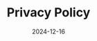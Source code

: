 ---
title: Privacy Policy
date: 2024-12-16
type: landing

sections:
  - block: markdown
    id: short
    content:
      title: Privacy Policy – Overview
      subtitle: How Your Data is Used, in Short
      text: |
        The complete and full legal text of the privacy policy, which is legally authoritative, can be found below.
        
        Here's a summary of what personal data may be collected by using this website and how this data may be used:
        * **Website hosting via GitHub**: The website is hosted via GitHub, using a service called GitHub Pages. You cannot recognize this from the website's domain and web address (URL), because it can be different from the domain and web address of the server technically hosting this website (to learn more, read about DNS, the Domain Name System). GitHub records data in so-called server logs, which includes information such as IP addresses (which can be used to infer location), date and time of page loads, pages accessed, referring sites or pages, page visits (number of times a specific site was visited). GitHub may also collect information about the type of device and web browser used to visit the website (every standard web browser provides this information when visiting a website) and GitHub may collect geolocation information beyond the IP address (e.g. if you allow your browser or mobile device to share this information). GitHub uses this data for various purposes, including improving service performance and security, analyzing the use of their services, personalizing user experience, complying with legal obligations. More information, including your rights, can be found in [GitHub's privacy statement](https://docs.github.com/en/site-policy/privacy-policies/github-general-privacy-statement). You can check out the [GitHub repository for this website](https://github.com/base4nfdi/pid4nfdi/) (note: this link takes you directly to github.com).
        * **GDPR-compliant web analytics via Matomo**: To help us continuously improve our website and understand how people use it, we use a privacy-focused analytics tool called Matomo. Most important, the tool collects basic usage data anonymously, so no personal data is collected (no cookies are used and no full IP addresses are stored). The data collected includes the subpages you visit, how long you stay, and the type of device and web browser you use (every standard web browser provides this information when visiting a website).  If you have the _Do Not Track_ feature enabled in your browser settings, no data is collected by the tool at all. The website uses the Matomo service from – and therefore makes connections to – the University of Bielefeld (uni-bielefeld.de).
        * **Contacting us via our contact form**: If you use our [contact form](/about/contact/) to contact us, the information you entered into the form is sent to a ticket system with which we manage inquiries, very similar to an email which you sent which is then received by the email server of the recipient. The ticket system is operated by the Technical University of Darmstadt.
        * **Third-party services for website functionality**: The website includes content from – and therefore makes connections to – the services Netlify (netlify.com) and JSDelivr (jsdelivr.net) to include JavaScript and CSS libraries used for some features and the design of the website. No cookies of these services are used.
        
        You, the user, have the right to access, correct, and request the deletion of any personal data in accordance with applicable data protection laws. Please refer to the respective sections in the full privacy policy below.

  - block: markdown
    id: bgk
    content:
      title: Privacy Policy – Full Legal Text
      subtitle: Background information
      text: |
        _Caution: As Base4NFDI does not give any binding legal advice, it is recommended to let the privacy policy be checked by the Institution’s responsible data protection officer._

        Privacy policies must be provided by every website according to the law (Art. 12 [GDPR](https://gdpr-info.eu/art-12-gdpr/)/[DSGVO](https://dsgvo-gesetz.de/art-12-dsgvo/)). It must be accessible from every (sub)page of the website. We recommend linking it in the website footer.

        A **privacy policy** is an informative document written for the users of a website (‘data subjects’). It informs about all personal data processing that occurs during the regular use of that website and beyond.
        **Personal data** is information that can be directly or indirectly used to identify a specific person, such as name, address, mail, ID-numbers, photos, location, or IP address (Art. 4(1) [GDPR](https://gdpr-info.eu/art-4-gdpr/)/[DSGVO](https://dsgvo-gesetz.de/art-4-dsgvo/)). There are specific regulations for so-called “special categories of personal data” such as data about religion, political opinions, health, genetics, race (Art. 9 [GDPR](https://gdpr-info.eu/art-9-gdpr/)/[DSGVO](https://dsgvo-gesetz.de/art-9-dsgvo/)). 

        _**A clear, easy-to-read, and accessible privacy policy not only ensures compliance but also fosters trust between the website and the users. Clearly state what 'personal data' includes in the privacy policy to help users understand what type of personal data is processed.**_

        Privacy policies need to be up-to-date, and regularly reviewing privacy policies ensures compliance and protects against potential penalties. Any changes in data processing on a website require adjustments. This may be the case if, e.g.
        - external services processing personal data are added, discontinued or settings are changed
        - a new data protection officer is appointed
        - data processing principles change (e.g. change of data processing purposes)
        - the legal situation changes (e.g. national opening clauses)

        Make sure that the privacy policy only reflects the specific jurisdiction(s) applicable to the website. Relevant law includes the General Data Protection Regulation ([GDPR](https://gdpr-info.eu/)/[DSGVO](https://dsgvo-gesetz.de/)), the Federal Data Protection Act (Bundesdatenschutzgesetz - [BDSG-neu](https://www.gesetze-im-internet.de/bdsg_2018/)), the applicable State Data Protection Laws (Landesdatenschutzgesetz - LDSG) as well as the Telecommunications and Telemedia Data Protection Act (Telekommunikations-Telemedien-Datenschutzgesetz - [TTDSG](https://www.gesetze-im-internet.de/ttdsg/)) and the Digital Service Act (Digitale-Dienste-Gesetz - [DDG](https://www.gesetze-im-internet.de/ddg/BJNR0950B0024.html)). 

        Privacy policy generators usually only cover standard cases and default settings of third party services that need to be adjusted to the specific data processing. Also, using their content often requires a mandatory note with a link to the generator in the privacy policy. It is always a good practice to get the generated policy reviewed by a privacy specialist.
    design:
      columns: '1'


  - block: markdown
    id: policystructure
    content:
      title: Privacy policy content and structure 
      text: |
        Art. 13 and 14 [GDPR](https://gdpr-info.eu/art-13-gdpr/)/[DSGVO](https://dsgvo-gesetz.de/art-13-dsgvo/) determine what information a privacy policy needs to provide.

        Consequently, a privacy policy roughly consists of two parts:
        - **General information sections** informing about data protection along with rights (chap. 3 [GDPR](https://gdpr-info.eu/chapter-3/)/[DSGVO](https://dsgvo-gesetz.de/kapitel-3/)) and contact options the website users (‘data subjects’) have regarding their personal data and its collection on the website.
        - Sections informing about **external data processing** by third parties (one paragraph per service) on the website. These sections are necessary only for services that are integrated into the website. However, there are obligations for the content of these paragraphs, which are explained below. 

        _The privacy policy template comes with an adjustable structure and content as well as examples for paragraphs on external data processing. Please skip third-party processing content and examples if no third-party data processing is involved._

        | **General information, mandatory** | **External data processing by third parties, mandatory only if applicable** |
        |-------|-------|
        | General information on data protection and the related use of the website     | Cookies     |
        | Legal basis and purpose(s) of data processing by the data controller (website operator) & third parties (see Art. 6 [GDPR](https://gdpr-info.eu/art-6-gdpr/)/[DSGVO](https://dsgvo-gesetz.de/art-6-dsgvo/))     | Server log files     |
        | Rights of and contact options for data subjects (e.g. contact details of responsible data controller and data protection officer)      | CMS (e.g. WordPress) / static site generator      |
        | Information that privacy policy is subject to change     | Fonts (e.g. Google Fonts)     |
        | Explanation of terms if necessary  (see Art. 4 [GDPR](https://gdpr-info.eu/art-4-gdpr/)/[DSGVO](https://dsgvo-gesetz.de/art-4-dsgvo/))      | Contact options (e.g. via mail, contact form)      |
        |      | Interactive elements (e.g. comment fields)     |
        |       | Newsletter (incl. CAPTCHA, tracking)      |
        |      | Tracking & Analytics Tools (e.g. Matomo, Google Analytics, Google Adwords)     |
        |       | Maps (e.g. OpenStreetMap, Google Maps)      |
        |      | Plugins and other website extensions (e.g. social media, Open Project)     |
        |       | APIs      |
        |      | Account creation & login     |

        Likewise, **paragraphs on external data processing** must suffice the information requirements stated in Art. 13/14 [GDPR](https://gdpr-info.eu/art-13-gdpr/)/[DSGVO](https://dsgvo-gesetz.de/art-13-dsgvo/) if that information is not given elsewhere in the privacy policy. This typically includes, but is not limited to, the following information:

        - Name (and address) of the service provider
        - Legal basis and purpose of data collection (see Art. 6 [GDPR](https://gdpr-info.eu/art-6-gdpr/)/[DSGVO](https://dsgvo-gesetz.de/art-6-dsgvo/); as purpose e.g. receiving the newsletter)
        - Scope of the processing of personal data
          - Type of data processing (e.g. collection, recording, structuring, storage, adaptation, alteration, retrieval, …)
          - Types of personal data collected (enumeration, e.g. name, address, IP address, …)
          - Data source (if data is not indicated by data subject)
          - Duration and location of data storage/servers (e.g. Germany/EU/other countries)
          - Data recipient
          - If there is any, mention of data processing agreement (dt. Auftragsverarbeitungsvertrag) with the service provider
          - Enumeration and consequences of further integrated data collection as part of the service (e.g. reCAPTCHA, newsletter tracking)
        - Instructions on how to object the collection of personal data (lowest possible effort, e.g. provide a link or checkbox) along with possible consequences/disadvantages for the data subject
        - It is a good practice to use features such as an easy opt-out mechanism for cookies or data deletion to simplify compliance and improve user satisfaction
        - Link to the privacy policy of the service provider for further information

        **_It is recommended by the Data Protection Authorities to use non-technical, user-friendly language and format so users better understand their rights and website privacy practices._**
    design:
      columns: '1'


  - block: markdown
    id: processing
    content:
      title: Data processing principles 
      text: |
        If personal data is collected and processed (e.g. if active indication of personal data is integrated and offered to the website users) the following data processing principles should be kept in mind:

        - **Lawfulness, fairness and transparency** (Art. 5(1a) [GDPR](https://gdpr-info.eu/art-5-gdpr/)/[DSGVO](https://dsgvo-gesetz.de/art-5-dsgvo/))
          - “Personal data shall be processed lawfully, fairly, and in a transparent manner in relation to the data subject”
          - **What that means**: Always make all personal data processing transparent and easy to understand, e.g. in the privacy policy. 
        - **Purpose limitation** (Art. 5(1b) [GDPR](https://gdpr-info.eu/art-5-gdpr/)/[DSGVO](https://dsgvo-gesetz.de/art-5-dsgvo/))
          - “Personal data shall be collected for specified, explicit and legitimate purposes and not further processed in a manner that is incompatible with those purposes; further processing for archiving purposes in the public interest, scientific or historical research purposes or statistical purposes shall, in accordance with Article 89(1), not be considered to be incompatible with the initial purposes”
          - **What that means**: All purposes regarding data processing on the website have to comply with the regulations in Art. 6 [GDPR](https://gdpr-info.eu/art-6-gdpr/)/[DSGVO](https://dsgvo-gesetz.de/art-6-dsgvo/) and need to be specified in the privacy policy. As they are the legal basis for personal data processing, it is required to strictly adhere to them. Special regulations may apply for scientific research purposes (see Art. 89(1) [GDPR](https://gdpr-info.eu/art-89-gdpr/)/[DSGVO](https://dsgvo-gesetz.de/art-89-dsgvo/)).
        - **Data minimisation** (Art. 5(1c) [GDPR](https://gdpr-info.eu/art-5-gdpr/)/[DSGVO}(https://dsgvo-gesetz.de/art-5-dsgvo/))
          - “Personal data shall be adequate, relevant and limited to what is necessary in relation to the purposes for which they are processed”
          - **What that means**: One may only collect a minimum set of data that is necessary to fulfil the respective data processing purpose. The collection of further data requires consent from the data subject.
        - **Accuracy** (Art. 5(1d) [GDPR](https://gdpr-info.eu/art-5-gdpr/)/[DSGVO](https://dsgvo-gesetz.de/art-5-dsgvo/))
          - “Personal data shall be accurate and, where necessary, kept up to date; every reasonable step must be taken to ensure that personal data that are inaccurate, having regard to the purposes for which they are processed, are erased or rectified without delay.”
          - **What that means**: Always keep stored personal data accurate and up-to-date. Inaccurate data needs to be corrected or deleted. 
        - **Storage Limitation** (Art. 5(1e) [GDPR](https://gdpr-info.eu/art-5-gdpr/)/[DSGVO](https://dsgvo-gesetz.de/art-5-dsgvo/))
          - “Personal data shall be kept in a form which permits identification of data subjects for no longer than is necessary for the purposes for which the personal data are processed; personal data may be stored for longer periods insofar as the personal data will be processed solely for archiving purposes in the public interest, scientific or historical research purposes or statistical purposes in accordance with Article 89(1) subject to implementation of the appropriate technical and organisational measures required by this Regulation in order to safeguard the rights and freedoms of the data subject.”
          - **What that means**: Only store personal data as long as necessary to fulfil the processing purpose. Therefore, define and implement time limits for erasure. Statutory storage obligations (‘gesetzliche Aufbewahrungspflichten’) may apply. 
        - **Integrity and confidentiality** (Art. 5(1f) [GDPR](https://gdpr-info.eu/art-5-gdpr/)/[DSGVO](https://dsgvo-gesetz.de/art-5-dsgvo/))
          - “Personal data shall be processed in a manner that ensures appropriate security of the personal data, including protection against unauthorised or unlawful processing and against accidental loss, destruction or damage, using appropriate technical or organisational measures.”
          - **What that means**: Use technical and organisational measures such as encryption, regular security updates and access controls to ensure secure data processing.

        **Additionally, keep the following regulations in mind:**

        - **Rights of the data subject** (chap. 3 [GDPR](https://gdpr-info.eu/chapter-3/)/[DSGVO](https://dsgvo-gesetz.de/kapitel-3/))
          - Data subjects have certain rights regarding their personal data, given in chap. 3 GDPR, that also need to be transparently communicated in the privacy policy or when requesting consent. Data subjects can exercise these rights at any time.
          - **Comment**: When creating a privacy policy, it's important to have a clear process in place from the start for handling requests related to personal data. This includes knowing what data is stored, how it can be accessed, and how it can be deleted. Rather than waiting for a user request, this procedure should be established at the time the privacy policy is written, ensuring everything is ready for action if and when needed. 
        - **Conditions of consent** (Art. 7/8 [GDPR](https://gdpr-info.eu/art-7-gdpr/)/[DSGVO](https://dsgvo-gesetz.de/art-7-dsgvo/))
          - If data subjects are asked for consent to process their personal data, one needs to be able to demonstrate that this consent was given (e.g. in written form). Consent requests must be written in clear and plain language. Consent can be withdrawn by the data subject at any time, and the withdrawal must be as easy as giving consent. Children can give consent from the age of 16.
        - **Processing of special categories of personal data** (Art. 9 [GDPR](https://gdpr-info.eu/art-9-gdpr/)/[DSGVO](https://dsgvo-gesetz.de/art-9-dsgvo/))
          - The processing of personal data revealing racial/ethnic origin, political opinions, religious/philosophical beliefs, or trade union membership, and the processing of genetic data, biometric data for the purpose of uniquely identifying a natural person, data concerning health or data concerning a natural person’s sex life or sexual orientation is only legitimate under certain conditions, given in Art. 9 GDPR. 
        - **Data protection by design and by default** (Art. 25 [GDPR](https://gdpr-info.eu/art-25-gdpr/)/[DSGVO](https://dsgvo-gesetz.de/art-25-dsgvo/))
          - In the technical design, it is required to incorporate GDPR regulations to protect the rights of the data subject accordingly at all times. When asking for data entry or consent, it is required to have user-friendly pre settings only asking for minimum data necessary to fulfil the respective data processing purpose (e.g. “no” as default, single click to deselect all options).
        - **Communication of a personal data breach to the data subject** (Art. 34 [GDPR](https://gdpr-info.eu/art-34-gdpr/)/[DSGVO](https://dsgvo-gesetz.de/art-34-dsgvo/))
          - In case of a personal data breach, respective data subjects need to be notified under certain conditions, described in Art. 34 GDPR.

        **For further guidance on the language of the privacy policy and interpretation of GDPR please refer to the guidelines below by the European Data Protection Board (EDPB):**
          - [Guidelines on Transparency under GDPR](https://ec.europa.eu/newsroom/article29/items/622227)
          - [EDPB Guidelines on consent](https://www.edpb.europa.eu/sites/default/files/files/file1/edpb_guidelines_202005_consent_en.pdf)
          - [EDBP Guidelines for Data Subject Rights](https://www.edpb.europa.eu/our-work-tools/our-documents/guidelines/guidelines-012022-data-subject-rights-right-access_en)
        
        The Privacy Policy Template will be sent to the basic service teams separately.
    design:
      columns: '1'
---